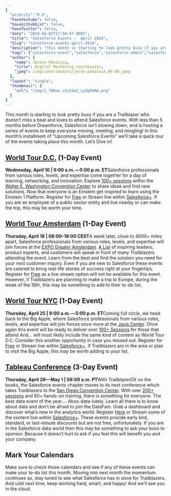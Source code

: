 ```yaml
---
{
  "priority":"0.5",
  "haveYoutube": false,
  "haveGithubGist": false,
  "haveTwitter": false,
  "date": "2024-04-02T17:58:47.000Z",
  "title": "Salesforce Events —  April 2024",
  "Slug": "salesforce-events-april-2024",
  "description": "This month is starting to look pretty busy if you are a Trailblazer who doesn’t miss a beat and loves to attend Salesforce events. With less than 5 months before Dreamforce, Salesforce isn’t slowing down, and is hosting a series of events to keep everyone moving, meeting, and mingling!.",
  "tags": ["salesforce-event","salesforce","salesforce-admin","salesforce-world-tour","salesforce-communities"],
  "author": {
    "name": Jessie Penaloza,
    "title": Digital Marketing Coordinator,
    "jpeg": /img/contributors/jesus-penaloza_88-88.jpeg
  },
  "layout": "single",
  "thumbnail": {
    "url": "/img/1_fWXwe_u3u5GmZ_LpdghHAA.png"
  }
}
---
```

This month is starting to look pretty busy if you are a Trailblazer who doesn’t miss a beat and loves to attend Salesforce events. With less than 5 months before Dreamforce, Salesforce isn’t slowing down, and is hosting a series of events to keep everyone moving, meeting, and mingling!
In this month’s installment of “Upcoming Salesforce Events” we’ll take a quick tour of the events taking place this month.
Let’s Dive in!

## [World Tour D.C.](https://www.salesforce.com/events/world-tour/dc/) (1-Day Event)

**Wednesday, April 10 | 9:00 a.m. — 5:00 p.m. ET**Salesforce professionals from various roles, levels, and expertise come together for a day of learning, networking, and innovation. Explore [100+ sessions](https://reg.salesforce.com/flow/plus/wtdc24/sessioncatalog/page/Catalog) within the [Walter E. Washington Convention Center](https://eventsdc.com/venue/walter-e-washington-convention-center) to share ideas and find new solutions. Now that everyone is an Einstein get inspired to learn using the Einstein 1 Platform.
Register for [Free](https://www.salesforce.com/events/world-tour/dc/register/) or Stream live within [Salesforce+](https://www.salesforce.com/plus). If you are an employee of a public sector entity and live nearby or can make the trip, this may be worth your time.

## [World Tour Amsterdam](https://www.salesforce.com/nl/events/amsterdam/) (1-Day Event)

**Thursday, April 18 | 08:00–18:00 CEST**A week later, close to 4000+ miles apart, Salesforce professionals from various roles, levels, and expertise will join forces at the [EXPO Greater Amsterdam](https://www.expogreateramsterdam.nl/). [A List](https://www.salesforce.com/nl/events/amsterdam/speakers/) of inspiring leaders, product experts, and customers will speak in front of many Trailblazers attending the event. Learn from the best and find the solution you need for your next customer inquiry. Even if you are new to Salesforce these events are catered to bring real-life stories of success right at your fingertips.
Register for [Free](https://invite.salesforce.com/register-wt-amsterdam) as a live stream option will not be available for this event. However, if Trailblazers are planning to make a trip to Europe, during the week of the 18th, this may be something to add to their to-do list.

## [World Tour NYC](https://www.salesforce.com/events/world-tour/nyc/) (1-Day Event)

**Thursday, April 25 | 9:00 a.m. — 5:00 p.m. ET**Coming full circle, we head back to the Big Apple, where Salesforce professionals from various roles, levels, and expertise will join forces once more at the [Javis Center](https://javitscenter.com/). Once again this event will be ready to deliver over [100+ Sessions](https://reg.salesforce.com/flow/plus/wtnyc24apr/sessioncatalog/page/Catalog) for those that attend And… will most likely include the same kind of content as World Tour D.C. Consider this another opportunity in case you missed out.
Register for [Free](https://www.salesforce.com/events/world-tour/nyc/register/) or Stream live within [Salesforce+](https://www.salesforce.com/plus). If Trailblazers are in the area or plan to visit the Big Apple, this may be worth adding to your list.

## [Tableau Conference](https://www.salesforce.com/tableau-conference/) (3-Day Event)

**Thursday, April 29 — May 1 | 08:00 a.m. PT**With TrailblazerDX on the books, the Salesforce events chapter moves to its next conference which takes Trailblazers to the [San Diego Convention Center](https://www.visitsandiego.com/). With over [200+ sessions](https://reg.salesforce.com/flow/plus/tc24/sessioncatalog/page/catalog) and 60+ hands-on training, there is something for everyone. The best data event of the year…. Abso-data-lutely. Learn all there is to know about data and don’t be afraid to join the DataFam. Grab a dashboard and discover what’s new in the analytics world.
Register [Here](https://www.salesforce.com/tableau-conference/register/) or Stream some of the content live within [Salesforce+](https://www.salesforce.com/plus). These events provide early bird, standard, or last-minute discounts but are not free, unfortunately. If you are in the Salesforce data world then this may be something to ask your boss to sponsor. Because it doesn’t hurt to ask if you feel this will benefit you and your company.

## Mark Your Calendars

Make sure to check those calendars and see if any of these events can make your to-do list this month. Moving into next month the momentum continues so, stay tuned to see what Salesforce has in store for Trailblazers.
And until next time, keep working hard, smart, and happy! And we’ll see you in the cloud.
